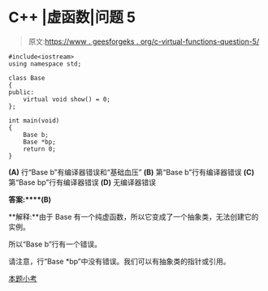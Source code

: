# C++ |虚函数|问题 5

> 原文:[https://www . geesforgeks . org/c-virtual-functions-question-5/](https://www.geeksforgeeks.org/c-virtual-functions-question-5/)

```
#include<iostream>
using namespace std;

class Base
{
public:
    virtual void show() = 0;
};

int main(void)
{
    Base b;
    Base *bp;
    return 0;
}
```

**(A)** 行“Base b”有编译器错误和“基础血压”
**(B)** 第“Base b”行有编译器错误
**(C)** 第“Base bp”行有编译器错误
**(D)** 无编译器错误

**答案:****(B)**

**解释:**由于 Base 有一个纯虚函数，所以它变成了一个抽象类，无法创建它的实例。

所以“Base b”行有一个错误。

请注意，行“Base *bp”中没有错误。我们可以有抽象类的指针或引用。

[本题小考](https://www.geeksforgeeks.org/quiz-corner-gq/)